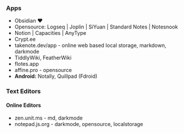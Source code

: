 ### Apps
- Obsidian ❤
- Opensource: Logseq | Joplin | SiYuan | Standard Notes | Notesnook
- Notion | Capacities | AnyType
- Crypt.ee
- takenote.dev/app - online web based local storage, markdown, darkmode
- TiddlyWiki, FeatherWiki
- flotes.app
- affine.pro - opensource
- **Android:** Notally, Quillpad (Fdroid)
### Text Editors
#### Online Editors
- zen.unit.ms - md, darkmode
- notepad.js.org - darkmode, opensource, localstorage
